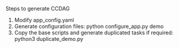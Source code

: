 Steps to generate CCDAG

1. Modify app_config.yaml
2. Generate configuration files: python configure_app.py demo
3. Copy the base scripts and generate duplicated tasks if required: python3 duplicate_demo.py